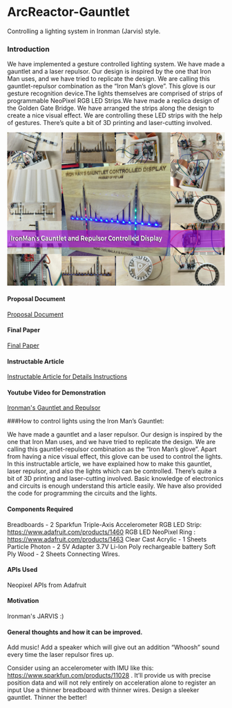 # ArcReactor-Gauntlet
Controlling a lighting system in Ironman (Jarvis) style.

### Introduction
We have implemented a gesture controlled lighting system. We have made a gauntlet and a laser repulsor. Our design is inspired by the one that Iron Man uses, and we have tried to replicate the design. We are calling this gauntlet-repulsor combination as the “Iron Man’s glove”. This glove is our gesture recognition device.The lights themselves are comprised of strips of programmable NeoPixel RGB LED Strips.We have made a replica design of the Golden Gate Bridge. We have arranged the strips along the design to create a nice visual effect. We are controlling these LED strips with the help of gestures. There’s quite a bit of 3D printing and laser-cutting involved.

![Network Strength Simulation](/Images/GauntletDisplayBanner.jpg)

#### Proposal Document
[Proposal Document](https://github.com/nathan5x/ArcReactor-Gauntlet/blob/master/Docs/ArcReactor_Proposal.pdf)

#### Final Paper
[Final Paper](https://github.com/nathan5x/ArcReactor-Gauntlet/blob/master/Docs/FinalPaper.pdf)

#### Instructable Article
[Instructable Article for Details Instructions](http://www.instructables.com/id/Ironmans-ArcReactor-Gauntlet-Light-Controlling-Sys/)

#### Youtube Video for Demonstration
[Ironman's Gauntlet and Repulsor](https://youtu.be/D1eNAbzzMB0)

###How to control lights using the Iron Man’s Gauntlet:

We have made a gauntlet and a laser repulsor. Our design is inspired by the one that Iron Man uses, and we have tried to replicate the design. We are calling this gauntlet-repulsor combination as the “Iron Man’s glove”.
Apart from having a nice visual effect, this glove can be used to control the lights.
In this instructable article, we have explained how to make this gauntlet, laser repulsor, and also the lights which can be controlled. There’s quite a bit of 3D printing and laser-cutting involved. Basic knowledge of electronics and circuits is enough understand this article easily. We have also provided the code for programming the circuits and the lights.

#### Components Required
Breadboards - 2
Sparkfun Triple-Axis Accelerometer
RGB LED Strip: https://www.adafruit.com/products/1460
RGB LED NeoPixel Ring : https://www.adafruit.com/products/1463
Clear Cast Acrylic - 1 Sheets
Particle Photon - 2
5V Adapter
3.7V Li-Ion Poly rechargeable battery
Soft Ply Wood - 2 Sheets
Connecting Wires.

#### APIs Used
Neopixel APIs from Adafruit

#### Motivation
Ironman's JARVIS :)

#### General thoughts and how it can be improved.
Add music! Add a speaker which will give out an addition “Whoosh” sound every time the laser repulsor fires up.

Consider using an accelerometer with IMU like this: https://www.sparkfun.com/products/11028 . It’ll provide us with precise position data and will not rely entirely on acceleration alone to register an input
Use a thinner breadboard with thinner wires. Design a sleeker gauntlet. Thinner the better!

